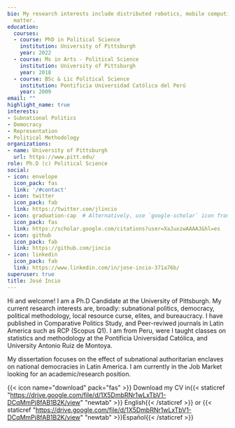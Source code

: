 ```yaml
---
bio: My research interests include distributed robotics, mobile computing and programmable
  matter.
education:
  courses:
  - course: PhD in Political Science
    institution: University of Pittsburgh
    year: 2022
  - course: Ms in Arts - Political Science
    institution: University of Pittsburgh
    year: 2018
  - course: BSc & Lic Political Science
    institution: Pontificia Universidad Católica del Perú
    year: 2009
email: ""
highlight_name: true
interests:
- Subnational Politics
- Democracy
- Representation
- Political Methodology
organizations:
- name: University of Pittsburgh
  url: https://www.pitt.edu/
role: Ph.D (c) Political Science
social:
- icon: envelope
  icon_pack: fas
  link: '/#contact'
- icon: twitter
  icon_pack: fab
  link: https://twitter.com/jlincio
- icon: graduation-cap  # Alternatively, use `google-scholar` icon from `ai` icon pack
  icon_pack: fas
  link: https://scholar.google.com/citations?user=XaJuxzwAAAAJ&hl=es
- icon: github
  icon_pack: fab
  link: https://github.com/jincio
- icon: linkedin
  icon_pack: fab
  link: https://www.linkedin.com/in/jose-incio-371a76b/
superuser: true
title: José Incio
---
```


Hi and welcome! I am a Ph.D Candidate at the University of Pittsburgh. My current research interests are, broadly: subnational politics, democracy, political methodology, local resource curse, elites, and bureaucracy. I have  published in Comparative Politics Study, and Peer-reviwed journals in Latin America such as RCP (Scopus Q1). I am from Peru, were I taught classes on statistics and methodology at the Pontificia Universidad Católica, and University Antonio Ruiz de Montoya.

My dissertation focuses on the effect of subnational authoritarian enclaves on national democracies in Latin America. I am currently in the Job Market looking for an academic/research position.


{{< icon name="download" pack="fas" >}} Download my CV in{{< staticref "https://drive.google.com/file/d/1X5DmbRNr1wLxTbV1-DCqMmPj8fAB1B2K/view" "newtab" >}} English{{< /staticref >}} or {{< staticref "https://drive.google.com/file/d/1X5DmbRNr1wLxTbV1-DCqMmPj8fAB1B2K/view" "newtab" >}}Español{{< /staticref >}}
